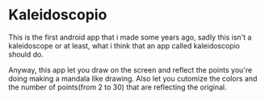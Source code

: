 # Kaleidoscopio

This is the first android app that i made some years ago, sadly this isn't a kaleidoscope or at least, what i think that an app called kaleidoscopio should do.

Anyway, this app let you draw on the screen and reflect the points you're doing making a mandala like drawing. Also let you cutomize the colors and the number of points(from 2 to 30) that are reflecting the original.
